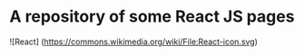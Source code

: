 # A repository of some React JS pages
![React] (https://commons.wikimedia.org/wiki/File:React-icon.svg)
